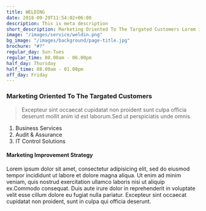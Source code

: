 ```yaml
---
title: WELDING
date: 2018-09-29T11:54:02+06:00
description: This is meta description
short_description: Marketing Oriented To The Targated Customers Lorem ipsum dolor sit amet, consectetur adipisicing elit
image: "/images/service/weldin.png"
bg_image: "/images/background/page-title.jpg"
brochure: "#?"
regular_day: Sun-Tues
regular_time: 08.00am - 06.00pm
half_day: Thursday
half_time: 08.00am - 01.00pm
off_day: Friday
---
```

### Marketing Oriented To The Targated Customers

> Excepteur sint occaecat cupidatat non proident sunt culpa officia deserunt mollit anim id est laborum.Sed ut perspiciatis unde omnis.

1. Business Services
2. Audit & Assurance
3. IT Control Solutions

#### Marketing Improvement Strategy

Lorem ipsum dolor sit amet, consectetur adipisicing elit, sed do eiusmod tempor incididunt ut labore et dolore magna aliqua. Ut enim ad minim veniam, quis nostrud exercitation ullamco laboris nisi ut aliquip ex.Commodo consequat. Duis aute irure dolor in reprehenderit in voluptate velit esse cillum dolore eu fugiat nulla pariatur. Excepteur sint occaecat cupidatat non proident, sunt in culpa qui officia deserunt.
